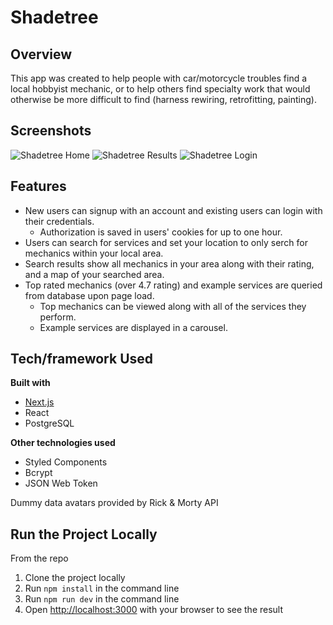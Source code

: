 # Shadetree #

## Overview ##
This app was created to help people with car/motorcycle troubles find a local hobbyist mechanic, or to help others find specialty work that would otherwise be more difficult to find (harness rewiring, retrofitting, painting).


## Screenshots ##
![Shadetree Home](https://shadetree-project.s3-us-west-1.amazonaws.com/Shadetree_home.png)
![Shadetree Results](https://shadetree-project.s3-us-west-1.amazonaws.com/Shadetree_results.png)
![Shadetree Login](https://shadetree-project.s3-us-west-1.amazonaws.com/Shadetree_login.png)

## Features ##
- New users can signup with an account and existing users can login with their credentials.
  - Authorization is saved in users' cookies for up to one hour.
- Users can search for services and set your location to only serch for mechanics within your local area.
- Search results show all mechanics in your area along with their rating, and a map of your searched area.
- Top rated mechanics (over 4.7 rating) and example services are queried from database upon page load.
  - Top mechanics can be viewed along with all of the services they perform.
  - Example services are displayed in a carousel.

## Tech/framework Used ##
__Built with__
- [Next.js](https://nextjs.org)
- React
- PostgreSQL

__Other technologies used__
- Styled Components
- Bcrypt
- JSON Web Token

Dummy data avatars provided by Rick & Morty API

## Run the Project Locally ##
From the repo
1. Clone the project locally
2. Run ```npm install``` in the command line
3. Run ```npm run dev``` in the command line
4. Open [http://localhost:3000](http://localhost:3000) with your browser to see the result

